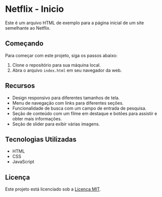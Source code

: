 # Netflix - Inicio

Este é um arquivo HTML de exemplo para a página inicial de um site semelhante ao Netflix.

## Começando

Para começar com este projeto, siga os passos abaixo:

1. Clone o repositório para sua máquina local.
2. Abra o arquivo `index.html` em seu navegador da web.

## Recursos

- Design responsivo para diferentes tamanhos de tela.
- Menu de navegação com links para diferentes seções.
- Funcionalidade de busca com um campo de entrada de pesquisa.
- Seção de conteúdo com um filme em destaque e botões para assistir e obter mais informações.
- Seção de slider para exibir várias imagens.

## Tecnologias Utilizadas

- HTML
- CSS
- JavaScript

## Licença

Este projeto está licenciado sob a [Licença MIT](LICENSE).